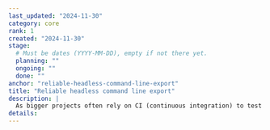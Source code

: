 ```yaml
---
last_updated: "2024-11-30"
category: core
rank: 1
created: "2024-11-30"
stage:
  # Must be dates (YYYY-MM-DD), empty if not there yet.
  planning: ""
  ongoing: ""
  done: ""
anchor: "reliable-headless-command-line-export"
title: "Reliable headless command line export"
description: |
  As bigger projects often rely on CI (continuous integration) to test and deploy their projects, they need to be able to export games from lean environments that don’t implement a graphical interface (headless). For this, we need to make headless command line export more reliable, as there’s currently some issues that prevent it from working flawlessly.
details:
---
```

